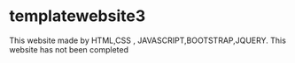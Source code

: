 # templatewebsite3
This website made by HTML,CSS , JAVASCRIPT,BOOTSTRAP,JQUERY.  This website has not been completed
